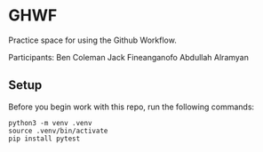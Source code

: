 
# GHWF

Practice space for using the Github Workflow.

Participants:
Ben Coleman
Jack Fineanganofo
Abdullah Alramyan
## Setup

Before you begin work with this repo, run the following commands:

```
python3 -m venv .venv
source .venv/bin/activate
pip install pytest
```

